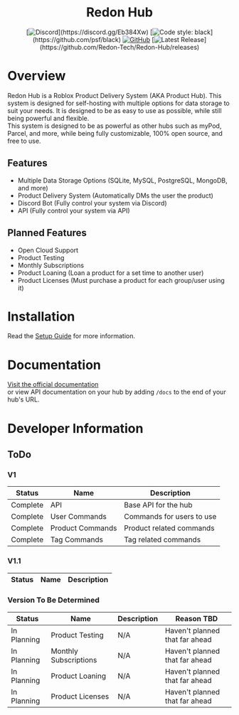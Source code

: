 <h1 align="center">Redon Hub</h1>

<div align="center">
  
  [![Discord](https://img.shields.io/discord/536555061510144020?label=discord&logo=discord&logoColor=rgb(255,255,255)&labelColor=302d41&style=for-the-badge)](https://discord.gg/Eb384Xw)
  [![Code style: black](https://img.shields.io/badge/code%20style-black-000000.svg?logo=devdotto&logoColor=rgb(255,255,255)&labelColor=302d41&style=for-the-badge)](https://github.com/psf/black)
  [![GitHub](https://img.shields.io/github/license/redon-tech/Redon-Hub?labelColor=302d41&style=for-the-badge)](https://mit-license.org/)
  [![Latest Release](https://img.shields.io/github/v/release/redon-tech/Redon-Hub?logo=robloxstudio&logoColor=rgb(255,255,255)&labelColor=302d41&style=for-the-badge)](https://github.com/Redon-Tech/Redon-Hub/releases)
  
</div>

# Overview
Redon Hub is a Roblox Product Delivery System (AKA Product Hub). This system is designed for self-hosting with multiple options for data storage to suit your needs. It is designed to be as easy to use as possible, while still being powerful and flexible.
\
This system is designed to be as powerful as other hubs such as myPod, Parcel, and more, while being fully customizable, 100% open source, and free to use.

## Features

- Multiple Data Storage Options (SQLite, MySQL, PostgreSQL, MongoDB, and more)
- Product Delivery System (Automatically DMs the user the product)
- Discord Bot (Fully control your system via Discord)
- API (Fully control your system via API)

## Planned Features

- Open Cloud Support
- Product Testing
- Monthly Subscriptions
- Product Loaning (Loan a product for a set time to another user)
- Product Licenses (Must purchase a product for each group/user using it)

# Installation

Read the [Setup Guide](https://hub.redon.tech/setup/overview/) for more information.

# Documentation

[Visit the official documentation](https://hub.redon.tech/)\
or view API documentation on your hub by adding `/docs` to the end of your hub's URL.

# Developer Information

## ToDo

### V1
| Status   | Name             | Description               |
| -------- | ---------------- | ------------------------- |
| Complete | API              | Base API for the hub      |
| Complete | User Commands    | Commands for users to use |
| Complete | Product Commands | Product related commands  |
| Complete | Tag Commands     | Tag related commands      |


### V1.1

| Status | Name | Description |
| ------ | ---- | ----------- |


### Version To Be Determined
| Status      | Name                  | Description | Reason TBD                     |
| ----------- | --------------------- | ----------- | ------------------------------ |
| In Planning | Product Testing       | N/A         | Haven't planned that far ahead |
| In Planning | Monthly Subscriptions | N/A         | Haven't planned that far ahead |
| In Planning | Product Loaning       | N/A         | Haven't planned that far ahead |
| In Planning | Product Licenses      | N/A         | Haven't planned that far ahead |
